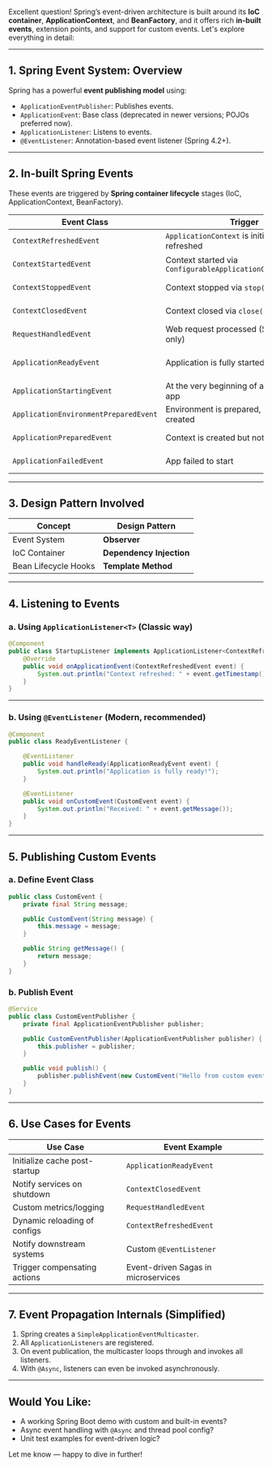 Excellent question! Spring’s event-driven architecture is built around its **IoC container**, **ApplicationContext**, and **BeanFactory**, and it offers rich **in-built events**, extension points, and support for custom events. Let's explore everything in detail:

---

## **1. Spring Event System: Overview**

Spring has a powerful **event publishing model** using:
- `ApplicationEventPublisher`: Publishes events.
- `ApplicationEvent`: Base class (deprecated in newer versions; POJOs preferred now).
- `ApplicationListener`: Listens to events.
- `@EventListener`: Annotation-based event listener (Spring 4.2+).

---

## **2. In-built Spring Events**

These events are triggered by **Spring container lifecycle** stages (IoC, ApplicationContext, BeanFactory).

| Event Class | Trigger | Use Case |
|-------------|---------|----------|
| `ContextRefreshedEvent` | `ApplicationContext` is initialized or refreshed | Bootstrap logic, reloading configs |
| `ContextStartedEvent` | Context started via `ConfigurableApplicationContext.start()` | Start schedulers or background tasks |
| `ContextStoppedEvent` | Context stopped via `stop()` | Graceful shutdown of resources |
| `ContextClosedEvent` | Context closed via `close()` | Final cleanup before shutdown |
| `RequestHandledEvent` | Web request processed (Spring MVC only) | Audit logging, metrics |
| `ApplicationReadyEvent` | Application is fully started (Spring Boot) | Call external services or warm up caches |
| `ApplicationStartingEvent` | At the very beginning of a Spring Boot app | Setup early diagnostics/logging |
| `ApplicationEnvironmentPreparedEvent` | Environment is prepared, but context not created | Modify property sources |
| `ApplicationPreparedEvent` | Context is created but not refreshed | Customize bean definitions |
| `ApplicationFailedEvent` | App failed to start | Send alerts, diagnostics |

---

## **3. Design Pattern Involved**

| Concept | Design Pattern |
|--------|----------------|
| Event System | **Observer** |
| IoC Container | **Dependency Injection** |
| Bean Lifecycle Hooks | **Template Method** |

---

## **4. Listening to Events**

### **a. Using `ApplicationListener<T>` (Classic way)**

```java
@Component
public class StartupListener implements ApplicationListener<ContextRefreshedEvent> {
    @Override
    public void onApplicationEvent(ContextRefreshedEvent event) {
        System.out.println("Context refreshed: " + event.getTimestamp());
    }
}
```

---

### **b. Using `@EventListener` (Modern, recommended)**

```java
@Component
public class ReadyEventListener {

    @EventListener
    public void handleReady(ApplicationReadyEvent event) {
        System.out.println("Application is fully ready!");
    }

    @EventListener
    public void onCustomEvent(CustomEvent event) {
        System.out.println("Received: " + event.getMessage());
    }
}
```

---

## **5. Publishing Custom Events**

### **a. Define Event Class**

```java
public class CustomEvent {
    private final String message;

    public CustomEvent(String message) {
        this.message = message;
    }

    public String getMessage() {
        return message;
    }
}
```

### **b. Publish Event**

```java
@Service
public class CustomEventPublisher {
    private final ApplicationEventPublisher publisher;

    public CustomEventPublisher(ApplicationEventPublisher publisher) {
        this.publisher = publisher;
    }

    public void publish() {
        publisher.publishEvent(new CustomEvent("Hello from custom event"));
    }
}
```

---

## **6. Use Cases for Events**

| Use Case | Event Example |
|----------|---------------|
| Initialize cache post-startup | `ApplicationReadyEvent` |
| Notify services on shutdown | `ContextClosedEvent` |
| Custom metrics/logging | `RequestHandledEvent` |
| Dynamic reloading of configs | `ContextRefreshedEvent` |
| Notify downstream systems | Custom `@EventListener` |
| Trigger compensating actions | Event-driven Sagas in microservices |

---

## **7. Event Propagation Internals (Simplified)**

1. Spring creates a `SimpleApplicationEventMulticaster`.
2. All `ApplicationListeners` are registered.
3. On event publication, the multicaster loops through and invokes all listeners.
4. With `@Async`, listeners can even be invoked asynchronously.

---

## Would You Like:
- A working Spring Boot demo with custom and built-in events?
- Async event handling with `@Async` and thread pool config?
- Unit test examples for event-driven logic?

Let me know — happy to dive in further!